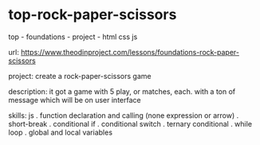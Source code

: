 # top-rock-paper-scissors
top - foundations - project - html css js

url:
https://www.theodinproject.com/lessons/foundations-rock-paper-scissors

project:
create a rock-paper-scissors game

description:
it got a game with 5 play, or matches, each. with a ton of message which will be
on user interface

skills:
js
. function declaration and calling (none expression or arrow)
. short-break
. conditional if
. conditional switch
. ternary conditional
. while loop
. global and local variables